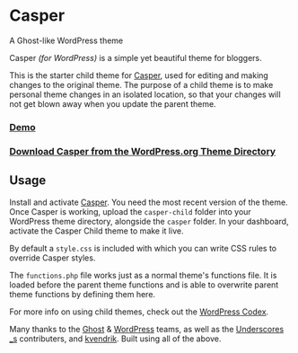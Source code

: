 # Casper
A Ghost-like WordPress theme

Casper *(for WordPress)* is a simple yet beautiful theme for bloggers.

This is the starter child theme for [Casper](https://github.com/lacymorrow/casper/), used for editing and making changes to the original theme.
The purpose of a child theme is to make personal theme changes in an isolated location, so that your changes will not get blown away when you update the parent theme.

### [Demo](http://lacymorrow.com/projects/casper/)

### [Download Casper from the WordPress.org Theme Directory](http://wordpress.org/themes/casper)

## Usage

Install and activate [Casper](https://github.com/lacymorrow/casper/). You need the most recent version of the theme. Once Casper is working, upload the `casper-child` folder into your WordPress theme directory, alongside the `casper` folder. In your dashboard, activate the Casper Child theme to make it live.

By default a `style.css` is included with which you can write CSS rules to override Casper styles.

The `functions.php` file works just as a normal theme's functions file. It is loaded before the parent theme functions and is able to overwrite parent theme functions by defining them here.

For more info on using child themes, check out the [WordPress Codex](http://codex.wordpress.org/Child_Themes).


Many thanks to the [Ghost](http://ghost.org) & [WordPress](http://wordpress.org) teams, as well as the [Underscores _s](http://underscores.me/) contributers, and [kvendrik](https://github.com/kvendrik/responsive-images.js). Built using all of the above.
